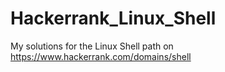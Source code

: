 # Hackerrank_Linux_Shell
My solutions for the Linux Shell path on https://www.hackerrank.com/domains/shell
